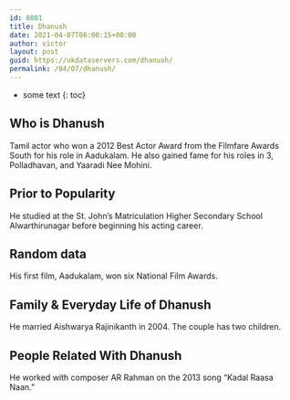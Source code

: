 ```yaml
---
id: 8801
title: Dhanush
date: 2021-04-07T06:00:15+00:00
author: victor
layout: post
guid: https://ukdataservers.com/dhanush/
permalink: /04/07/dhanush/
---
```


* some text
{: toc}


## Who is Dhanush



Tamil actor who won a 2012 Best Actor Award from the Filmfare Awards South for his role in Aadukalam. He also gained fame for his roles in 3, Polladhavan, and Yaaradi Nee Mohini.

                
                
                
## Prior to Popularity



He studied at the St. John&#8217;s Matriculation Higher Secondary School Alwarthirunagar before beginning his acting career.

                
                
                
## Random data



His first film, Aadukalam, won six National Film Awards.

                
                
                
## Family & Everyday Life of Dhanush



He married Aishwarya Rajinikanth in 2004. The couple has two children.

                
                
                
## People Related With Dhanush



He worked with composer AR Rahman on the 2013 song &#8220;Kadal Raasa Naan.&#8221;

                
              
            
          
          
          